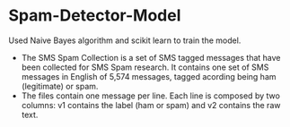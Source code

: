 # Spam-Detector-Model
Used Naive Bayes algorithm and scikit learn to train the model. 

- The SMS Spam Collection is a set of SMS tagged messages that have been collected for SMS Spam research. It contains 
one set of SMS messages in English of 5,574 messages, tagged acording being ham (legitimate) or spam.
- The files contain one message per line. Each line is composed by two columns: v1 contains the label (ham or spam) 
and v2 contains the raw text.
